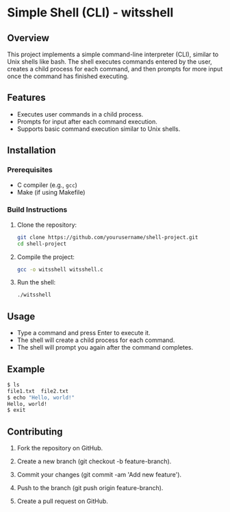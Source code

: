 # Simple Shell (CLI) - witsshell

## Overview

This project implements a simple command-line interpreter (CLI), similar to Unix shells like bash. The shell executes commands entered by the user, creates a child process for each command, and then prompts for more input once the command has finished executing.

## Features

- Executes user commands in a child process.
- Prompts for input after each command execution.
- Supports basic command execution similar to Unix shells.

## Installation

### Prerequisites

- C compiler (e.g., `gcc`)
- Make (if using Makefile)

### Build Instructions

1. Clone the repository:
    ```sh
    git clone https://github.com/yourusername/shell-project.git
    cd shell-project
    ```

2. Compile the project:
    ```sh
    gcc -o witsshell witsshell.c
    ```

3. Run the shell:
    ```sh
    ./witsshell
    ```

## Usage

- Type a command and press Enter to execute it.
- The shell will create a child process for each command.
- The shell will prompt you again after the command completes.

## Example

```sh
$ ls
file1.txt  file2.txt
$ echo "Hello, world!"
Hello, world!
$ exit
```

## Contributing

1. Fork the repository on GitHub.
   
2. Create a new branch (git checkout -b feature-branch).
   
3. Commit your changes (git commit -am 'Add new feature').

4. Push to the branch (git push origin feature-branch).

5. Create a pull request on GitHub.

